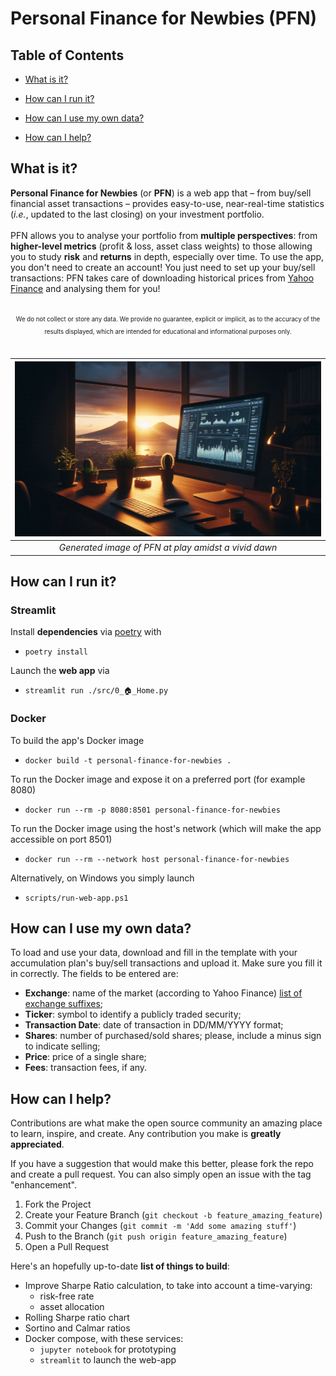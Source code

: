# Personal Finance for Newbies (PFN)

## Table of Contents

- [What is it?](#what-is-it)

- [How can I run it?](#how-can-i-run-it)

- [How can I use my own data?](#how-can-i-use-my-own-data)

- [How can I help?](#how-can-i-help)

## What is it?
**Personal Finance for Newbies** (or **PFN**) is a web app that – from buy/sell financial asset transactions – provides easy-to-use, near-real-time statistics (*i.e.*, updated to the last closing) on your investment portfolio.
<br><br>
PFN allows you to analyse your portfolio from **multiple perspectives**: from **higher-level metrics** (profit & loss, asset class weights) to those allowing you to study **risk** and **returns** in depth, especially over time. To use the app, you don't need to create an account! You just need to set up your buy/sell transactions: PFN takes care of downloading historical prices from [Yahoo Finance](https://finance.yahoo.com/) and analysing them for you!
<br><br>
<center><sub><sup>
We do not collect or store any data. We provide no guarantee, explicit or implicit, as to the accuracy of the results displayed, which are intended for educational and informational purposes only.
</sup></sub></center>
<br>

| ![PFN at play amidst a vivid dawn](images/cover_2.jpeg) | 
|:--:| 
| *Generated image of PFN at play amidst a vivid dawn* |

## How can I run it?

### Streamlit
Install **dependencies** via [poetry](https://python-poetry.org/docs/) with

- `poetry install`

Launch the **web app** via

- `streamlit run ./src/0_🏠_Home.py`

### Docker
To build the app's Docker image

- `docker build -t personal-finance-for-newbies .`

To run the Docker image and expose it on a preferred port (for example 8080)

- `docker run --rm -p 8080:8501 personal-finance-for-newbies`

To run the Docker image using the host's network (which will make the app accessible on port 8501)

- `docker run --rm --network host personal-finance-for-newbies`

Alternatively, on Windows you simply launch

- `scripts/run-web-app.ps1`

## How can I use my own data?
To load and use your data, download and fill in the template with your accumulation plan's buy/sell transactions and upload it. Make sure you fill it in correctly. The fields to be entered are:

- **Exchange**: name of the market (according to Yahoo Finance) [list of exchange suffixes](https://help.yahoo.com/kb/SLN2310.html);
- **Ticker**: symbol to identify a publicly traded security;
- **Transaction Date**: date of transaction in DD/MM/YYYY format;
- **Shares**: number of purchased/sold shares; please, include a minus sign to indicate selling;
- **Price**: price of a single share;
- **Fees**: transaction fees, if any.

## How can I help?

Contributions are what make the open source community an amazing place to learn, inspire, and create. Any contribution you make is **greatly appreciated**.

If you have a suggestion that would make this better, please fork the repo and create a pull request. You can also simply open an issue with the tag "enhancement".

1. Fork the Project
2. Create your Feature Branch (`git checkout -b feature_amazing_feature`)
3. Commit your Changes (`git commit -m 'Add some amazing stuff'`)
4. Push to the Branch (`git push origin feature_amazing_feature`)
5. Open a Pull Request

Here's an hopefully up-to-date **list of things to build**:
- Improve Sharpe Ratio calculation, to take into account a time-varying:
    - risk-free rate
    - asset allocation
- Rolling Sharpe ratio chart
- Sortino and Calmar ratios
- Docker compose, with these services:
    - `jupyter notebook` for prototyping
    - `streamlit` to launch the web-app
